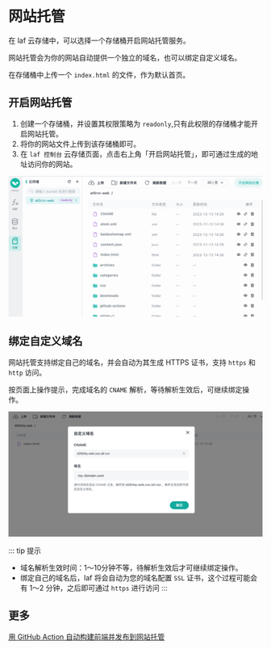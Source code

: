 
# 网站托管

在 laf 云存储中，可以选择一个存储桶开启网站托管服务。

网站托管会为你的网站自动提供一个独立的域名，也可以绑定自定义域名。

在存储桶中上传一个 `index.html` 的文件，作为默认首页。


## 开启网站托管

1. 创建一个存储桶，并设置其权限策略为 `readonly`,只有此权限的存储桶才能开启网站托管。
2. 将你的网站文件上传到该存储桶即可。
3. 在 `laf 控制台` 云存储页面，点击右上角「开启网站托管」，即可通过生成的地址访问你的网站。

![Website-hosting](website-hosting-0.png)


## 绑定自定义域名

网站托管支持绑定自己的域名，并会自动为其生成 HTTPS 证书，支持 `https` 和 `http` 访问。

按页面上操作提示，完成域名的 `CNAME` 解析，等待解析生效后，可继续绑定操作。

![bind custom domain](website-hosting-domain.png)

::: tip 提示
- 域名解析生效时间：1～10分钟不等，待解析生效后才可继续绑定操作。
- 绑定自己的域名后，laf 将会自动为您的域名配置 `SSL` 证书，这个过程可能会有 1～2 分钟，之后即可通过 `https` 进行访问
:::



## 更多

[用 GitHub Action 自动构建前端并发布到网站托管](/zh/examples/website-hosting-ci-cd.md)
